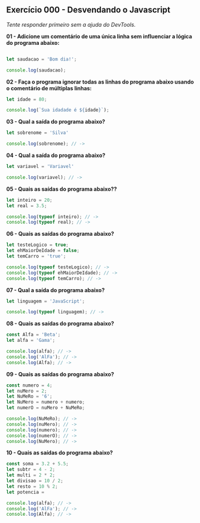 ## Exercício 000 - Desvendando o Javascript

*Tente responder primeiro sem a ajuda do DevTools.*

**01 - Adicione um comentário de uma única linha sem influenciar a lógica do programa abaixo:**

```javascript

let saudacao = 'Bom dia!';

console.log(saudacao);
```
**02 - Faça o programa ignorar todas as linhas do programa abaixo usando o comentário de múltiplas linhas:**

```javascript
let idade = 80;

console.log(`Sua idadade é ${idade}`);
```

**03 - Qual a saída do programa abaixo?**

```javascript
let sobrenome = 'Silva'

console.log(sobrenome); // -> 
```
**04 - Qual a saída do programa abaixo?**

```javascript
let variavel = 'Variavel'

console.log(variavel); // -> 
```

**05 - Quais as saídas do programa abaixo??**

```javascript
let inteiro = 20;
let real = 3.5;

console.log(typeof inteiro); // -> 
console.log(typeof real); // -> 
```

**06 - Quais as saídas do programa abaixo?**

```javascript
let testeLogico = true;
let ehMaiorDeIdade = false;
let temCarro = 'true';

console.log(typeof testeLogico); // -> 
console.log(typeof ehMaiorDeIdade); // -> 
console.log(typeof temCarro); // -> 
```

**07 - Qual a saída do programa abaixo?**

```javascript
let linguagem = 'JavaScript';

console.log(typeof linguagem); // -> 
```

**08 - Quais as saídas do programa abaixo?**

```javascript
const Alfa = 'Beta';
let alfa = 'Gama';

console.log(alfa); // -> 
console.log('AlFa'); // -> 
console.log(Alfa); // -> 
```

**09 - Quais as saídas do programa abaixo?**

```javascript
const numero = 4;
let nuMero = 2;
let NuMeRo = '6';
let NuMero = numero + numero;
let numerO = nuMero + NuMeRo;

console.log(NuMeRo); // -> 
console.log(nuMero); // -> 
console.log(numero); // -> 
console.log(numerO); // -> 
console.log(NuMero); // -> 
```

**10 - Quais as saídas do programa abaixo?**

```javascript
const soma = 3.2 + 5.5;
let subtr = 4 - 2;
let multi = 2 * 2;
let divisao = 10 / 2;
let resto = 10 % 2;
let potencia = 

console.log(alfa); // -> 
console.log('AlFa'); // -> 
console.log(Alfa); // -> 
```